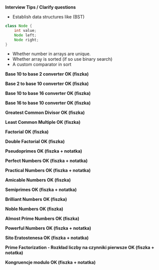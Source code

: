 **Interview Tips / Clarify questions**

- Establish data structures like (BST)

```java
class Node {
    int value;
    Node left;
    Node right;
}
```

- Whether number in arrays are unique.
- Whether array is sorted (if so use binary search)
- A custom comparator in sort

**Base 10 to base 2 converter OK (fiszka)**

**Base 2 to base 10 converter OK (fiszka)**

**Base 10 to base 16 converter OK (fiszka)**

**Base 16 to base 10 converter OK (fiszka)**

**Greatest Common Divisor OK (fiszka)**

**Least Common Multiple OK (fiszka)**

**Factorial OK (fiszka)**

**Double Factorial OK (fiszka)**

**Pseudoprimes OK (fiszka + notatka)**

**Perfect Numbers OK (fiszka + notatka)**

**Practical Numbers OK (fiszka + notatka)**

**Amicable Numbers OK (fiszka)**

**Semiprimes OK (fiszka + notatka)**

**Brilliant Numbers OK (fiszka)**

**Noble Numbers OK (fiszka)**

**Almost Prime Numbers OK (fiszka)**

**Powerful Numbers OK (fiszka + notatka)**

**Sito Eratostenesa OK (fiszka + notatka)**

**Prime Factorization - Rozkład liczby na czynniki pierwsze OK (fiszka + notatka)**

**Kongruencje modulo OK (fiszka + notatka)**
